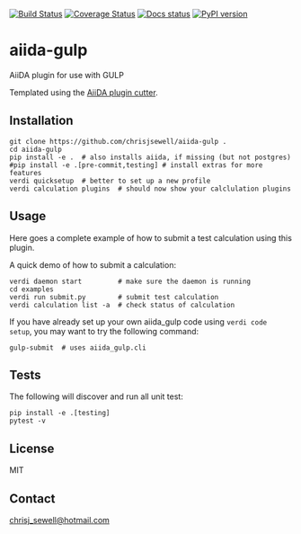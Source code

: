 [![Build Status](https://travis-ci.org/chrisjsewell/aiida-gulp.svg?branch=master)](https://travis-ci.org/chrisjsewell/aiida-gulp) 
[![Coverage Status](https://coveralls.io/repos/github/chrisjsewell/aiida-gulp/badge.svg?branch=master)](https://coveralls.io/github/chrisjsewell/aiida-gulp?branch=master) 
[![Docs status](https://readthedocs.org/projects/aiida-gulp/badge)](http://aiida-gulp.readthedocs.io/) 
[![PyPI version](https://badge.fury.io/py/aiida-gulp.svg)](https://badge.fury.io/py/aiida-gulp)

# aiida-gulp

AiiDA plugin for use with GULP

Templated using the [AiiDA plugin cutter](https://github.com/aiidateam/aiida-plugin-cutter).

## Installation

```shell
git clone https://github.com/chrisjsewell/aiida-gulp .
cd aiida-gulp
pip install -e .  # also installs aiida, if missing (but not postgres)
#pip install -e .[pre-commit,testing] # install extras for more features
verdi quicksetup  # better to set up a new profile
verdi calculation plugins  # should now show your calclulation plugins
```

## Usage

Here goes a complete example of how to submit a test calculation using this plugin.

A quick demo of how to submit a calculation:
```shell
verdi daemon start         # make sure the daemon is running
cd examples
verdi run submit.py        # submit test calculation
verdi calculation list -a  # check status of calculation
```

If you have already set up your own aiida_gulp code using `verdi code setup`, you may want to try the following command:
```
gulp-submit  # uses aiida_gulp.cli
```

## Tests

The following will discover and run all unit test:
```shell
pip install -e .[testing]
pytest -v
```

## License

MIT


## Contact

chrisj_sewell@hotmail.com

